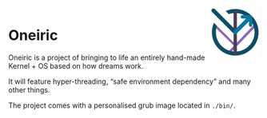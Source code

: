 <img width="100" height="100" align="right" src="data/Oneiric_logo_200x200.png">

# Oneiric

Oneiric is a project of bringing to life an entirely hand-made Kernel + OS based on how dreams work.

It will feature hyper-threading, “safe environment dependency” and many other things.



The project comes with a personalised grub image located in `./bin/`.
